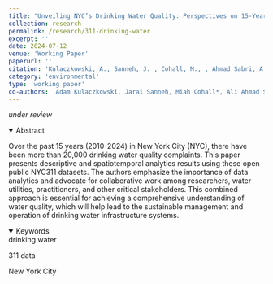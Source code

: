 ```yaml
---
title: "Unveiling NYC’s Drinking Water Quality: Perspectives on 15-Years of Customer Complaints and Call to Collaboration"
collection: research
permalink: /research/311-drinking-water
excerpt: ''
date: 2024-07-12
venue: 'Working Paper'
paperurl: ''
citation: 'Kulaczkowski, A., Sanneh, J. , Cohall, M., , Ahmad Sabri, A., Wang, Y. González-Ramírez, J., Di Mauro, A. Santonastaso, G., Di Nardo, A., Keck, J., & Lee, J. (2024). &quot;Unveiling NYC’s Drinking Water Quality:  Perspectives on 15-Years of Customer Complaints and Call to Collaboration.&quot; <i>Working Paper</i>.'
category: 'environmental'
type: 'working paper'
co-authors: 'Adam Kulaczkowski, Jarai Sanneh, Miah Cohall*, Ali Ahmad Sabri*, Yi Wang, Anna Di Mauro, Giovanni F. Santonastaso, Armando Di Nardo, Jonathan Keck, and Juneseok Lee'
---
```


<i> under review</i>



<details open>
<summary>
Abstract
</summary>
<p>
Over the past 15 years (2010-2024) in New York City (NYC), there have been more than 20,000 drinking water quality complaints. This paper presents descriptive and spatiotemporal analytics results using these open public NYC311 datasets. The authors emphasize the importance of data analytics and advocate for collaborative work among researchers, water utilities, practitioners, and other critical stakeholders. This combined approach is essential for achieving a comprehensive understanding of water quality, which will help lead to the sustainable management and operation of drinking water infrastructure systems.
</p>

</details>

<details open>
<summary>
Keywords
</summary>
drinking water<br>

311 data <br>

New York City <br>

<br>

</details>
